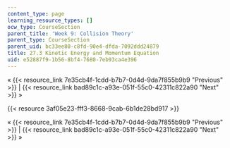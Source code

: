 ```yaml
---
content_type: page
learning_resource_types: []
ocw_type: CourseSection
parent_title: 'Week 9: Collision Theory'
parent_type: CourseSection
parent_uid: bc33ee80-c8fd-90e4-dfda-7092ddd24879
title: 27.3 Kinetic Energy and Momentum Equation
uid: e52887f9-1b56-8bf4-7680-7eb93ca4e396
---
```


« {{< resource_link 7e35cb4f-1cdd-b7b7-0d4d-9da7f855b9b9 "Previous" >}} | {{< resource_link bad89c1c-a93e-051f-55c0-42311c822a90 "Next" >}} »

{{< resource 3af05e23-fff3-8668-9cab-6b1de28bd917 >}}

« {{< resource_link 7e35cb4f-1cdd-b7b7-0d4d-9da7f855b9b9 "Previous" >}} | {{< resource_link bad89c1c-a93e-051f-55c0-42311c822a90 "Next" >}} »